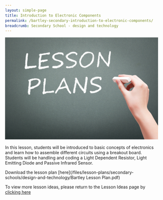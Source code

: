 ```yaml
---
layout: simple-page
title: Introduction to Electronic Components
permalink: /bartley-secondary-introduction-to-electronic-components/
breadcrumb: Secondary School - design and technology
---
```


![anything](/images/in-schools/digital-maker/lesson-plans/generic-lesson-plan.jpg)

In this lesson, students will be introduced to basic concepts of electronics and learn how to assemble different circuits using a breakout board. Students will be handling and coding a Light Dependent Resistor, Light Emitting Diode and Passive Infrared Sensor. 

Download the lesson plan [here](/files/lesson-plans/secondary-schools/design-and-technology/Bartley Lesson Plan.pdf)

To view more lesson ideas, please return to the Lesson Ideas page by [clicking here](/in-schools/digital-maker/lesson-ideas-secondary/)
